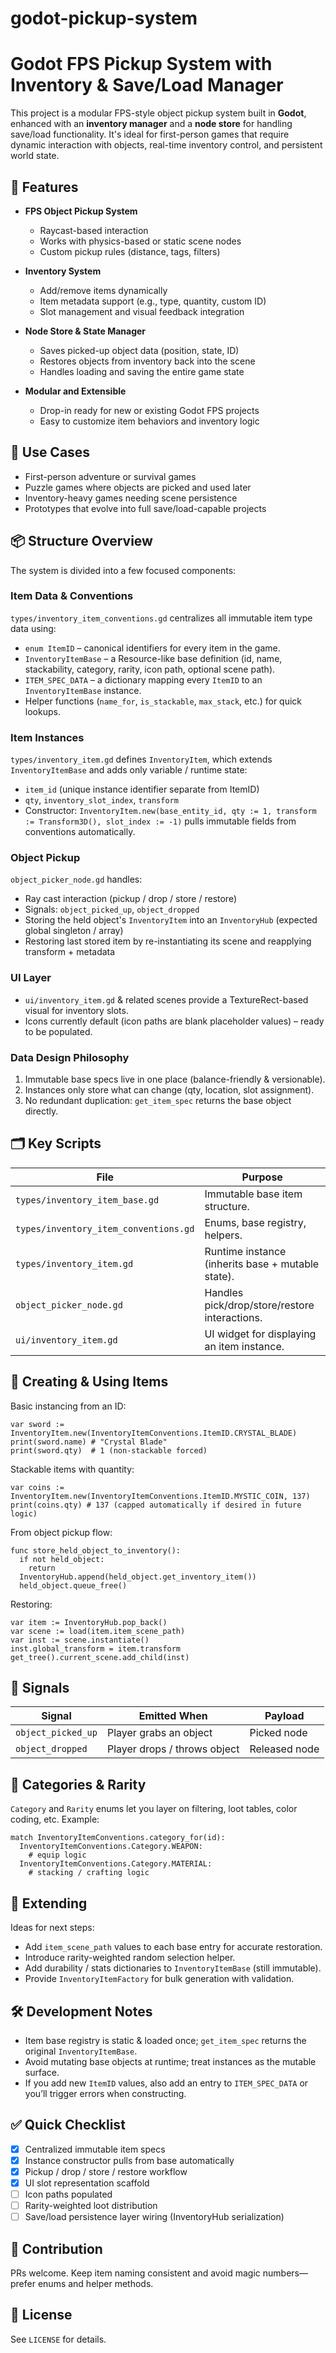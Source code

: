 # godot-pickup-system

# Godot FPS Pickup System with Inventory & Save/Load Manager

This project is a modular FPS-style object pickup system built in **Godot**, enhanced with an **inventory manager** and a **node store** for handling save/load functionality. It's ideal for first-person games that require dynamic interaction with objects, real-time inventory control, and persistent world state.

## 🚀 Features

- **FPS Object Pickup System**

  - Raycast-based interaction
  - Works with physics-based or static scene nodes
  - Custom pickup rules (distance, tags, filters)

- **Inventory System**

  - Add/remove items dynamically
  - Item metadata support (e.g., type, quantity, custom ID)
  - Slot management and visual feedback integration

- **Node Store & State Manager**

  - Saves picked-up object data (position, state, ID)
  - Restores objects from inventory back into the scene
  - Handles loading and saving the entire game state

- **Modular and Extensible**
  - Drop-in ready for new or existing Godot FPS projects
  - Easy to customize item behaviors and inventory logic

## 🧩 Use Cases

- First-person adventure or survival games
- Puzzle games where objects are picked and used later
- Inventory-heavy games needing scene persistence
- Prototypes that evolve into full save/load-capable projects

## 📦 Structure Overview

The system is divided into a few focused components:

### Item Data & Conventions

`types/inventory_item_conventions.gd` centralizes all immutable item type data using:

- `enum ItemID` – canonical identifiers for every item in the game.
- `InventoryItemBase` – a Resource-like base definition (id, name, stackability, category, rarity, icon path, optional scene path).
- `ITEM_SPEC_DATA` – a dictionary mapping every `ItemID` to an `InventoryItemBase` instance.
- Helper functions (`name_for`, `is_stackable`, `max_stack`, etc.) for quick lookups.

### Item Instances

`types/inventory_item.gd` defines `InventoryItem`, which extends `InventoryItemBase` and adds only variable / runtime state:

- `item_id` (unique instance identifier separate from ItemID)
- `qty`, `inventory_slot_index`, `transform`
- Constructor: `InventoryItem.new(base_entity_id, qty := 1, transform := Transform3D(), slot_index := -1)` pulls immutable fields from conventions automatically.

### Object Pickup

`object_picker_node.gd` handles:

- Ray cast interaction (pickup / drop / store / restore)
- Signals: `object_picked_up`, `object_dropped`
- Storing the held object's `InventoryItem` into an `InventoryHub` (expected global singleton / array)
- Restoring last stored item by re-instantiating its scene and reapplying transform + metadata

### UI Layer

- `ui/inventory_item.gd` & related scenes provide a TextureRect-based visual for inventory slots.
- Icons currently default (icon paths are blank placeholder values) – ready to be populated.

### Data Design Philosophy

1. Immutable base specs live in one place (balance-friendly & versionable).
2. Instances only store what can change (qty, location, slot assignment).
3. No redundant duplication: `get_item_spec` returns the base object directly.

## 🗂 Key Scripts

| File                                  | Purpose                                           |
| ------------------------------------- | ------------------------------------------------- |
| `types/inventory_item_base.gd`        | Immutable base item structure.                    |
| `types/inventory_item_conventions.gd` | Enums, base registry, helpers.                    |
| `types/inventory_item.gd`             | Runtime instance (inherits base + mutable state). |
| `object_picker_node.gd`               | Handles pick/drop/store/restore interactions.     |
| `ui/inventory_item.gd`                | UI widget for displaying an item instance.        |

## 🔧 Creating & Using Items

Basic instancing from an ID:

```gdscript
var sword := InventoryItem.new(InventoryItemConventions.ItemID.CRYSTAL_BLADE)
print(sword.name) # "Crystal Blade"
print(sword.qty)  # 1 (non-stackable forced)
```

Stackable items with quantity:

```gdscript
var coins := InventoryItem.new(InventoryItemConventions.ItemID.MYSTIC_COIN, 137)
print(coins.qty) # 137 (capped automatically if desired in future logic)
```

From object pickup flow:

```gdscript
func store_held_object_to_inventory():
  if not held_object:
    return
  InventoryHub.append(held_object.get_inventory_item())
  held_object.queue_free()
```

Restoring:

```gdscript
var item := InventoryHub.pop_back()
var scene := load(item.item_scene_path)
var inst := scene.instantiate()
inst.global_transform = item.transform
get_tree().current_scene.add_child(inst)
```

## 🧪 Signals

| Signal             | Emitted When                 | Payload       |
| ------------------ | ---------------------------- | ------------- |
| `object_picked_up` | Player grabs an object       | Picked node   |
| `object_dropped`   | Player drops / throws object | Released node |

## 🧱 Categories & Rarity

`Category` and `Rarity` enums let you layer on filtering, loot tables, color coding, etc. Example:

```gdscript
match InventoryItemConventions.category_for(id):
  InventoryItemConventions.Category.WEAPON:
    # equip logic
  InventoryItemConventions.Category.MATERIAL:
    # stacking / crafting logic
```

## 🧩 Extending

Ideas for next steps:

- Add `item_scene_path` values to each base entry for accurate restoration.
- Introduce rarity-weighted random selection helper.
- Add durability / stats dictionaries to `InventoryItemBase` (still immutable).
- Provide `InventoryItemFactory` for bulk generation with validation.

## 🛠 Development Notes

- Item base registry is static & loaded once; `get_item_spec` returns the original `InventoryItemBase`.
- Avoid mutating base objects at runtime; treat instances as the mutable surface.
- If you add new `ItemID` values, also add an entry to `ITEM_SPEC_DATA` or you’ll trigger errors when constructing.

## ✅ Quick Checklist

- [x] Centralized immutable item specs
- [x] Instance constructor pulls from base automatically
- [x] Pickup / drop / store / restore workflow
- [x] UI slot representation scaffold
- [ ] Icon paths populated
- [ ] Rarity-weighted loot distribution
- [ ] Save/load persistence layer wiring (InventoryHub serialization)

## 🤝 Contribution

PRs welcome. Keep item naming consistent and avoid magic numbers—prefer enums and helper methods.

## 📄 License

See `LICENSE` for details.
